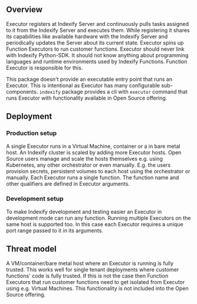 ## Overview

Executor registers at Indexify Server and continuously pulls tasks assigned to it from the Indexify Server
and executes them. While registering it shares its capabilities like available hardware with the Indexify
Server and periodically updates the Server about its current state. Executor spins up Function Executors
to run customer functions. Executor should never link with Indexify Python-SDK. It should not know anything
about programming languages and runtime environments used by Indexify Functions. Function Executor is
responsible for this.

This package doesn't provide an executable entry point that runs an Executor. This is intentional
as Executor has many configurable sub-components. `indexify` package provides a cli with `executor`
command that runs Executor with functionality available in Open Source offering.

## Deployment

### Production setup

A single Executor runs in a Virtual Machine, container or a in bare metal host. An Indexify cluster
is scaled by adding more Executor hosts. Open Source users manage and scale the hosts themselves e.g.
using Kubernetes, any other orchestrator or even manually. E.g. the users provision secrets,
persistent volumes to each host using the orchestrator or manually. Each Executor runs a single function.
The function name and other qualifiers are defined in Executor arguments.

### Development setup

To make Indexify development and testing easier an Executor in development mode can run any function.
Running multiple Executors on the same host is supported too. In this case each Executor requires a
unique port range passed to it in its arguments.

## Threat model

A VM/container/bare metal host where an Executor is running is fully trusted. This works well for single
tenant deployments where customer functions' code is fully trusted. If this is not the case then Function
Executors that run customer functions need to get isolated from Executor using e.g. Virtual Machines.
This functionality is not included into the Open Source offering.
